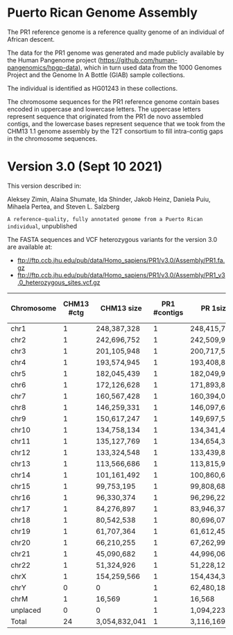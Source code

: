 # Puerto Rican Genome Assembly

The PR1 reference genome is a reference quality genome of an individual of African descent. 

The data for the PR1 genome was generated and made publicly available by the Human Pangenome project (https://github.com/human-pangenomics/hpgp-data), which in turn used data from the 1000 Genomes Project and the Genome In A Bottle (GIAB) sample collections.  

The individual is identified as HG01243 in these collections.

The chromosome sequences for the PR1 reference genome contain bases encoded in uppercase and lowercase letters.  The uppercase letters represent sequence that originated from the PR1 de novo assembled contigs, and the lowercase bases represent sequence that we took from the CHM13 1.1 genome assembly by the T2T consortium  to fill intra-contig gaps in the chromosome sequences.

# Version 3.0 (Sept 10 2021)

This version described in:

Aleksey Zimin, Alaina Shumate, Ida Shinder, Jakob Heinz, Daniela Puiu, Mihaela Pertea, and Steven L. Salzberg

`A reference-quality, fully annotated genome from a Puerto Rican individual`, unpublished

The FASTA sequences and VCF heterozygous variants for the version 3.0 are available at:
* ftp://ftp.ccb.jhu.edu/pub/data/Homo_sapiens/PR1/v3.0/Assembly/PR1.fa.gz
* ftp://ftp.ccb.jhu.edu/pub/data/Homo_sapiens/PR1/v3.0/Assembly/PR1_v3.0_heterozygous_sites.vcf.gz

|Chromosome|CHM13 #ctg|CHM13 size|PR1 #contigs|PR 1size|PR1 Non-HG01243 sequence|PR1 #heterozygous sites|
|---|---|---|----|----|----|----|
|chr1|1|248,387,328|1|248,415,701|313,094|308,891|
|chr2|1|242,696,752|1|242,509,959|121,360|303,641|
|chr3|1|201,105,948|1|200,717,518|66,870|254,405|
|chr4|1|193,574,945|1|193,408,891|160,204|281,169|
|chr5|1|182,045,439|1|182,049,998|242,235|249,520|
|chr6|1|172,126,628|1|171,893,897|580,341|221,719|
|chr7|1|160,567,428|1|160,394,084|63,716|229,903|
|chr8|1|146,259,331|1|146,097,661|45,515|204,765|
|chr9|1|150,617,247|1|149,697,505|552,181|318,911|
|chr10|1|134,758,134|1|134,341,430|96,986|193,346|
|chr11|1|135,127,769|1|134,654,341|187,830|180,539|
|chr12|1|133,324,548|1|133,439,878|134,329|170,894|
|chr13|1|113,566,686|1|113,815,969|1,945,206|182,483|
|chr14|1|101,161,492|1|100,860,689|383,768|156,697|
|chr15|1|99,753,195|1|99,808,683|324,698|129,758|
|chr16|1|96,330,374|1|96,296,229|90,454|120,404|
|chr17|1|84,276,897|1|83,946,371|35,649|120,200|
|chr18|1|80,542,538|1|80,696,073|17,070|112,348|
|chr19|1|61,707,364|1|61,612,450|492,836|91,798|
|chr20|1|66,210,255|1|67,262,993|68,168|99,091|
|chr21|1|45,090,682|1|44,996,062|809,967|95,686|
|chr22|1|51,324,926|1|51,228,122|1,537,783|104,746|
|chrX|1|154,259,566|1|154,434,329|425,683|102,859|
|chrY|0|0|1|62,480,187|2,340,268|39,343|
|chrM|1|16,569|1|16,568|0|0|
|unplaced|0|0|1|1,094,223|109,962|1,730|
|Total|24|3,054,832,041|1|3,116,169,811|11,146,173|4,274,846|
